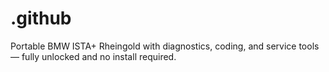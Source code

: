 # .github
Portable BMW ISTA+ Rheingold with diagnostics, coding, and service tools — fully unlocked and no install required.
